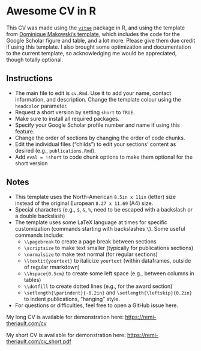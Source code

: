 
# Awesome CV in R

This CV was made using the
[`vitae`](https://pkg.mitchelloharawild.com/vitae/) package in R, and
using the template from [Dominique Makowski’s
template](https://github.com/DominiqueMakowski/CV), which includes the
code for the Google Scholar figure and table, and a lot more. Please
give them due credit if using this template. I also brought some
optimization and documentation to the current template, so acknowledging
me would be appreciated, though totally optional.

## Instructions

-   The main file to edit is `cv.Rmd`. Use it to add your name, contact
    information, and description. Change the template colour using the
    `headcolor` parameter.
-   Request a short version by setting `short` to `TRUE`.
-   Make sure to install all required packages.
-   Specify your Google Scholar profile number and name if using this
    feature.
-   Change the order of sections by changing the order of code chunks.
-   Edit the individual files (“childs”) to edit your sections’ content
    as desired (e.g., `publications.Rmd`).
-   Add `eval = !short` to code chunk options to make them optional for
    the short version

## Notes

-   This template uses the North-American `8.5in x 11in` (letter) size
    instead of the original European `8.27 x 11.69` (A4) size.
-   Special characters (e.g., `$`, `&`, `%`, need to be escaped with a
    backslash or a double backslash)
-   The template uses some LaTeX language at times for specific
    customization (commands starting with backslashes `\`). Some useful
    commands include:
    -   `\\pagebreak` to create a page break between sections
    -   `\scriptsize` to make text smaller (typically for publications
        sections)
    -   `\normalsize` to make text normal (for regular sections)
    -   `\\textit{yourtext}` to italicize `yourtext` (within dataframes,
        outside of regular rmarkdown)
    -   `\\hspace{0.5cm}` to create some left space (e.g., between
        columns in tables)
    -   `\\dotfill` to create dotted lines (e.g., for the award section)
    -   `\setlength{\parindent}{-0.2in}` and
        `\setlength{\leftskip}{0.2in}` to indent publications, “hanging”
        style.
-   For questions or difficulties, feel free to open a GitHub issue
    here.

My long CV is available for demonstration here:
<https://remi-theriault.com/cv>

My short CV is available for demonstration here:
<https://remi-theriault.com/cv_short.pdf>
